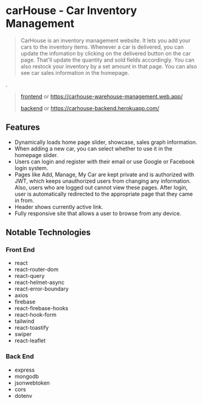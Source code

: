# carHouse - Car Inventory Management

> CarHouse is an inventory management website. It lets you add your cars to the inventory items. Whenever a car is delivered, you can update the infomation by clicking on the delivered button on the car page. That'll update the quantity and sold fields accordingly. You can also restock your inventory by a set amount in that page. You can also see car sales information in the homepage.

.

> [frontend](https://carhouse-warehouse-management.web.app/)
> or https://carhouse-warehouse-management.web.app/
>
> [backend](https://carhouse-backend.herokuapp.com/)
> or https://carhouse-backend.herokuapp.com/

## Features

- Dynamically loads home page slider, showcase, sales graph information.
- When adding a new car, you can select whether to use it in the homepage slider.
- Users can login and register with their email or use Google or Facebook login system.
- Pages like Add, Manage, My Car are kept private and is authorized with JWT, which keeps unauthorized users from changing any information. Also, users who are logged out cannot view these pages. After login, user is automatically redirected to the appropriate page that they came in from.
- Header shows currently active link.
- Fully responsive site that allows a user to browse from any device.

## Notable Technologies

### Front End

- react
- react-router-dom
- react-query
- react-helmet-async
- react-error-boundary
- axios
- firebase
- react-firebase-hooks
- react-hook-form
- tailwind
- react-toastify
- swiper
- react-leaflet

### Back End

- express
- mongodb
- jsonwebtoken
- cors
- dotenv
